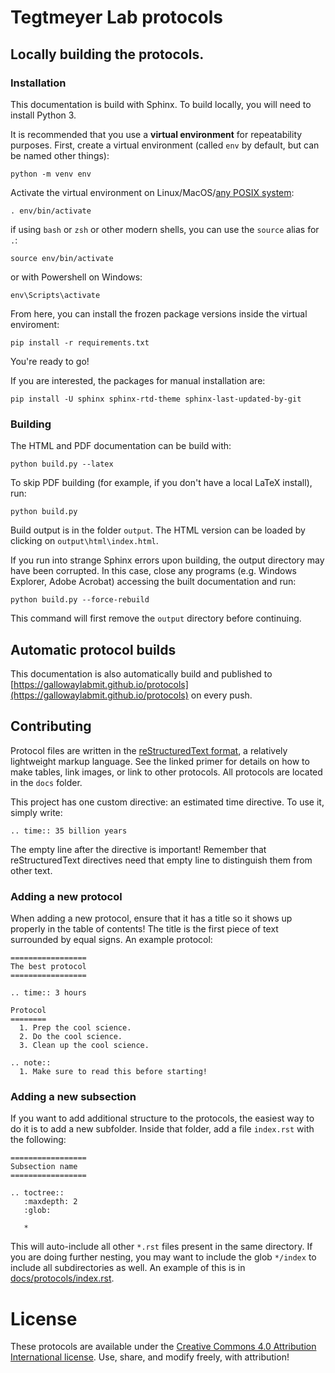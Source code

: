 # Tegtmeyer Lab protocols

## Locally building the protocols.

### Installation
This documentation is build with Sphinx. To build locally, you will need to install Python 3.

It is recommended that you use a **virtual environment** for repeatability purposes. First, create a virtual environment
(called `env` by default, but can be named other things):

```
python -m venv env
```

Activate the virtual environment on Linux/MacOS/[any POSIX system](https://pubs.opengroup.org/onlinepubs/9699919799/utilities/V3_chap02.html#dot):
```
. env/bin/activate
```

if using `bash` or `zsh` or other modern shells, you can use the `source` alias for `.`:

```
source env/bin/activate
```

or with Powershell on Windows:
```
env\Scripts\activate
```

From here, you can install the frozen package versions inside the virtual enviroment:
```
pip install -r requirements.txt
```
You're ready to go!

If you are interested, the packages for manual installation are:
```
pip install -U sphinx sphinx-rtd-theme sphinx-last-updated-by-git
```

### Building

The HTML and PDF documentation can be build with:
```
python build.py --latex
```

To skip PDF building (for example, if you don't have a local LaTeX install),
run:
```
python build.py
```

Build output is in the folder `output`. The HTML version can be loaded by clicking on `output\html\index.html`.

If you run into strange Sphinx errors upon building, the output directory may have been corrupted. In this case, close any
programs (e.g. Windows Explorer, Adobe Acrobat) accessing the built documentation and run:
```
python build.py --force-rebuild
```

This command will first remove the `output` directory before continuing.

## Automatic protocol builds

This documentation is also automatically build and published to [https://gallowaylabmit.github.io/protocols](https://gallowaylabmit.github.io/protocols) on every push.

## Contributing
Protocol files are written in the [reStructuredText format](https://www.sphinx-doc.org/en/master/usage/restructuredtext/basics.html), a relatively lightweight markup language. See the linked primer for details on how to make tables, link images, or link to other protocols. All protocols are located in the `docs` folder.

This project has one custom directive: an estimated time directive. To use it, simply write:
```
.. time:: 35 billion years

```
The empty line after the directive is important! Remember that reStructuredText directives need that empty line to distinguish them from other text.

### Adding a new protocol
When adding a new protocol, ensure that it has a title so it shows up properly in the table of contents! The title is the first piece of text surrounded by equal signs. An example protocol:
```
=================
The best protocol
=================

.. time:: 3 hours

Protocol
========
  1. Prep the cool science.
  2. Do the cool science.
  3. Clean up the cool science.

.. note::
  1. Make sure to read this before starting!
```

### Adding a new subsection
If you want to add additional structure to the protocols, the easiest way to do it is to add a new subfolder. Inside that folder, add a file `index.rst` with the following:
```
=================
Subsection name
=================

.. toctree::
   :maxdepth: 2
   :glob:
   
   *
```
This will auto-include all other `*.rst` files present in the same directory. If you are doing further nesting, you may want to include the glob `*/index` to include all subdirectories as well. An example of this is in [docs/protocols/index.rst](docs/protocols/index.rst).




License
=======
These protocols are available under the [Creative Commons 4.0 Attribution International license](https://creativecommons.org/licenses/by/4.0/). Use, share, and modify freely, with attribution!
